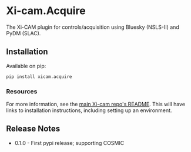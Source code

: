 # Xi-cam.Acquire
The Xi-CAM plugin for controls/acquisition using Bluesky (NSLS-II) and PyDM (SLAC).

## Installation

Available on pip:

```
pip install xicam.acquire
```

### Resources

For more information, see the [main Xi-cam repo's README](https://github.com/Xi-CAM/Xi-cam).
This will have links to installation instructions, including setting up an environment.

## Release Notes

* 0.1.0 - First pypi release; supporting COSMIC
